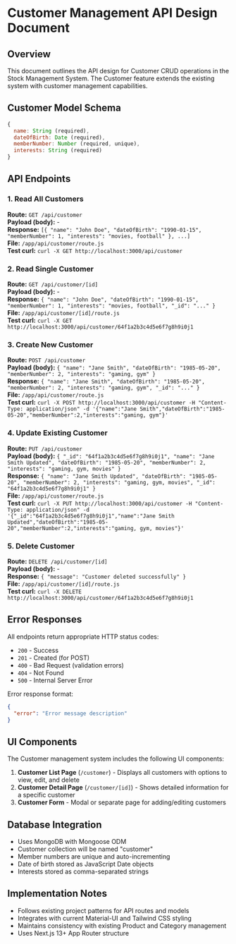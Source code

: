 # Customer Management API Design Document

## Overview

This document outlines the API design for Customer CRUD operations in the Stock Management System. The Customer feature extends the existing system with customer management capabilities.

## Customer Model Schema

```javascript
{
  name: String (required),
  dateOfBirth: Date (required),
  memberNumber: Number (required, unique),
  interests: String (required)
}
```

## API Endpoints

### 1. Read All Customers

**Route:** `GET /api/customer`  
**Payload (body):** -  
**Response:** `[{ "name": "John Doe", "dateOfBirth": "1990-01-15", "memberNumber": 1, "interests": "movies, football" }, ...]`  
**File:** `/app/api/customer/route.js`  
**Test curl:** `curl -X GET http://localhost:3000/api/customer`

### 2. Read Single Customer

**Route:** `GET /api/customer/[id]`  
**Payload (body):** -  
**Response:** `{ "name": "John Doe", "dateOfBirth": "1990-01-15", "memberNumber": 1, "interests": "movies, football", "_id": "..." }`  
**File:** `/app/api/customer/[id]/route.js`  
**Test curl:** `curl -X GET http://localhost:3000/api/customer/64f1a2b3c4d5e6f7g8h9i0j1`

### 3. Create New Customer

**Route:** `POST /api/customer`  
**Payload (body):** `{ "name": "Jane Smith", "dateOfBirth": "1985-05-20", "memberNumber": 2, "interests": "gaming, gym" }`  
**Response:** `{ "name": "Jane Smith", "dateOfBirth": "1985-05-20", "memberNumber": 2, "interests": "gaming, gym", "_id": "..." }`  
**File:** `/app/api/customer/route.js`  
**Test curl:** `curl -X POST http://localhost:3000/api/customer -H "Content-Type: application/json" -d '{"name":"Jane Smith","dateOfBirth":"1985-05-20","memberNumber":2,"interests":"gaming, gym"}'`

### 4. Update Existing Customer

**Route:** `PUT /api/customer`  
**Payload (body):** `{ "_id": "64f1a2b3c4d5e6f7g8h9i0j1", "name": "Jane Smith Updated", "dateOfBirth": "1985-05-20", "memberNumber": 2, "interests": "gaming, gym, movies" }`  
**Response:** `{ "name": "Jane Smith Updated", "dateOfBirth": "1985-05-20", "memberNumber": 2, "interests": "gaming, gym, movies", "_id": "64f1a2b3c4d5e6f7g8h9i0j1" }`  
**File:** `/app/api/customer/route.js`  
**Test curl:** `curl -X PUT http://localhost:3000/api/customer -H "Content-Type: application/json" -d '{"_id":"64f1a2b3c4d5e6f7g8h9i0j1","name":"Jane Smith Updated","dateOfBirth":"1985-05-20","memberNumber":2,"interests":"gaming, gym, movies"}'`

### 5. Delete Customer

**Route:** `DELETE /api/customer/[id]`  
**Payload (body):** -  
**Response:** `{ "message": "Customer deleted successfully" }`  
**File:** `/app/api/customer/[id]/route.js`  
**Test curl:** `curl -X DELETE http://localhost:3000/api/customer/64f1a2b3c4d5e6f7g8h9i0j1`

## Error Responses

All endpoints return appropriate HTTP status codes:

- `200` - Success
- `201` - Created (for POST)
- `400` - Bad Request (validation errors)
- `404` - Not Found
- `500` - Internal Server Error

Error response format:

```json
{
  "error": "Error message description"
}
```

## UI Components

The Customer management system includes the following UI components:

1. **Customer List Page** (`/customer`) - Displays all customers with options to view, edit, and delete
2. **Customer Detail Page** (`/customer/[id]`) - Shows detailed information for a specific customer
3. **Customer Form** - Modal or separate page for adding/editing customers

## Database Integration

- Uses MongoDB with Mongoose ODM
- Customer collection will be named "customer"
- Member numbers are unique and auto-incrementing
- Date of birth stored as JavaScript Date objects
- Interests stored as comma-separated strings

## Implementation Notes

- Follows existing project patterns for API routes and models
- Integrates with current Material-UI and Tailwind CSS styling
- Maintains consistency with existing Product and Category management
- Uses Next.js 13+ App Router structure
